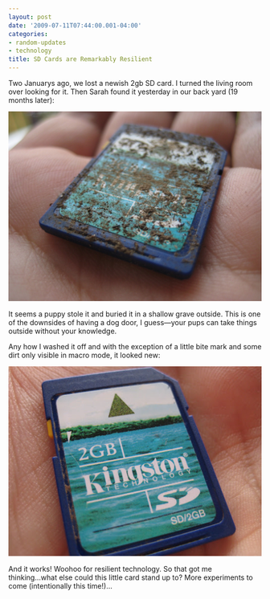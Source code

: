 ```yaml
---
layout: post
date: '2009-07-11T07:44:00.001-04:00'
categories:
- random-updates
- technology
title: SD Cards are Remarkably Resilient
---
```


Two Januarys ago, we lost a newish 2gb SD card. I turned the living room over looking for it. Then Sarah found it yesterday in our back yard (19 months later):  

![](/assets/2009/dirty-sd-card.jpg)

It seems a puppy stole it and buried it in a shallow grave outside. This is one of the downsides of having a dog door, I guess—your pups can take things outside without your knowledge.

Any how I washed it off and with the exception of a little bite mark and some dirt only visible in macro mode, it looked new:

![](/assets/2009/cleaned-up-sd-card.jpg)

And it works! Woohoo for resilient technology. So that got me thinking...what else could this little card stand up to? More experiments to come (intentionally this time!)...
